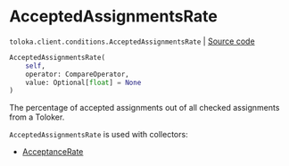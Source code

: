 # AcceptedAssignmentsRate
`toloka.client.conditions.AcceptedAssignmentsRate` | [Source code](https://github.com/Toloka/toloka-kit/blob/v1.1.2/src/client/conditions.py#L95)

```python
AcceptedAssignmentsRate(
    self,
    operator: CompareOperator,
    value: Optional[float] = None
)
```

The percentage of accepted assignments out of all checked assignments from a Toloker.


`AcceptedAssignmentsRate` is used with collectors:
- [AcceptanceRate](toloka.client.collectors.AcceptanceRate.md)


